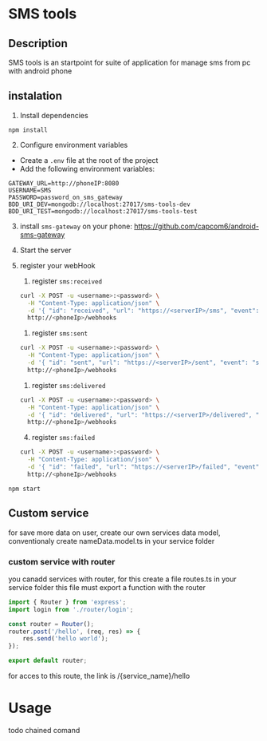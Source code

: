 # SMS tools

## Description

SMS tools is an startpoint for suite of application for manage sms from pc with android phone

## instalation

1. Install dependencies

```
npm install
```

2. Configure environment variables

-   Create a `.env` file at the root of the project
-   Add the following environment variables:

```
GATEWAY_URL=http://phoneIP:8080
USERNAME=SMS
PASSWORD=password_on_sms_gateway
BDD_URI_DEV=mongodb://localhost:27017/sms-tools-dev
BDD_URI_TEST=mongodb://localhost:27017/sms-tools-test
```

3. install `sms-gateway` on your phone: https://github.com/capcom6/android-sms-gateway

4. Start the server

5. register your webHook

    1. register `sms:received`

    ```bash
    curl -X POST -u <username>:<password> \
      -H "Content-Type: application/json" \
      -d '{ "id": "received", "url": "https://<serverIP>/sms", "event": "sms:received" }' \
      http://<phoneIp>/webhooks
    ```

    1. register `sms:sent`

    ```bash
    curl -X POST -u <username>:<password> \
      -H "Content-Type: application/json" \
      -d '{ "id": "sent", "url": "https://<serverIP>/sent", "event": "sms:sent" }' \
      http://<phoneIp>/webhooks
    ```

    1. register `sms:delivered`

    ```bash
    curl -X POST -u <username>:<password> \
      -H "Content-Type: application/json" \
      -d '{ "id": "delivered", "url": "https://<serverIP>/delivered", "event": "sms:delivered" }' \
      http://<phoneIp>/webhooks
    ```

    4. register `sms:failed`

    ```bash
    curl -X POST -u <username>:<password> \
      -H "Content-Type: application/json" \
      -d '{ "id": "failed", "url": "https://<serverIP>/failed", "event": "sms:failed" }' \
      http://<phoneIp>/webhooks
    ```

```
npm start
```

## Custom service

for save more data on user, create our own services data model, conventionaly create nameData.model.ts in your service folder

### custom service with router

you canadd services with router, for this create a file routes.ts in your service folder
this file must export a function with the router

```typescript
import { Router } from 'express';
import login from './router/login';

const router = Router();
router.post('/hello', (req, res) => {
	res.send('hello world');
});

export default router;
```

for acces to this route, the link is /{service_name}/hello

# Usage

todo chained comand
